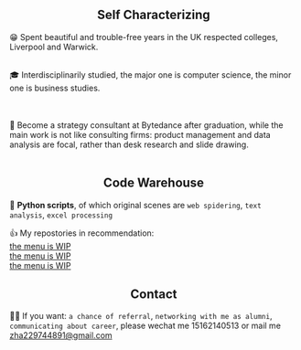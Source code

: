 ## <center>Self Characterizing</center>
😁 Spent beautiful and trouble-free years in the UK respected colleges, Liverpool and Warwick.  

<br/>
🎓 Interdisciplinarily studied, the major one is computer science, the minor one is business studies.  

<br/><br/>
💼 Become a strategy consultant at Bytedance after graduation, while the main work is not like consulting firms: product management and data analysis are focal, rather than desk research and slide drawing.  
<br/>
## <center>Code Warehouse</center>
📌 **Python scripts**, of which original scenes are `web spidering`, `text analysis`, `excel processing`      

👍 My repostories in recommendation:       
[the menu is WIP](https://guides.github.com/features/mastering-markdown/)       
[the menu is WIP](https://guides.github.com/features/mastering-markdown/)      
[the menu is WIP](https://guides.github.com/features/mastering-markdown/)       

## <center>Contact</center>
🙆‍♂️ If you want: `a chance of referral`, `networking with me as alumni`, `communicating about career`, please wechat me 15162140513 or mail me zha229744891@gmail.com
